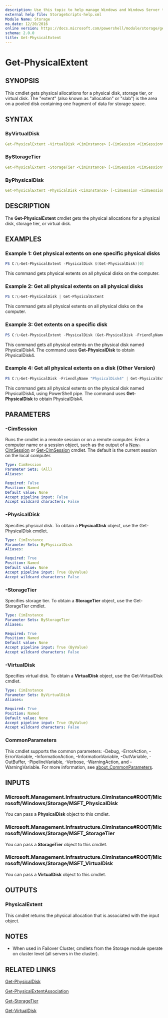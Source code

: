 ```yaml
---
description: Use this topic to help manage Windows and Windows Server technologies with Windows PowerShell.
external help file: StorageScripts-help.xml
Module Name: Storage
ms.date: 12/20/2016
online version: https://docs.microsoft.com/powershell/module/storage/get-physicalextent?view=windowsserver2016-ps&wt.mc_id=ps-gethelp
schema: 2.0.0
title: Get-PhysicalExtent
---
```


# Get-PhysicalExtent

## SYNOPSIS
This cmdlet gets physical allocations for a physical disk, storage tier, or virtual disk. The "extent" (also known as "allocation" or "slab")  is the area on a pooled disk containing one fragment of data for storage space.

## SYNTAX

### ByVirtualDisk
```yaml
Get-PhysicalExtent -VirtualDisk <CimInstance> [-CimSession <CimSession>] [<CommonParameters>]
```

### ByStorageTier
```yaml
Get-PhysicalExtent -StorageTier <CimInstance> [-CimSession <CimSession>] [<CommonParameters>]
```

### ByPhysicalDisk
```yaml
Get-PhysicalExtent -PhysicalDisk <CimInstance> [-CimSession <CimSession>] [<CommonParameters>]
```

## DESCRIPTION
The **Get-PhysicalExtent** cmdlet gets the physical allocations for a physical disk, storage tier, or virtual disk.

## EXAMPLES

### Example 1: Get physical extents on one specific physical disks
```Powershell
PS C:\>Get-PhysicalExtent -PhysicalDisk $(Get-PhysicalDisk)[0]
```
This command gets physical extents on all physical disks on the computer.

### Example 2: Get all physical extents on all physical disks

```Powershell
PS C:\>Get-PhysicalDisk | Get-PhysicalExtent
```

This command gets all physical extents on all physical disks on the computer.

### Example 3: Get extents on a specific disk
```Powershell
PS C:\>Get-PhysicalExtent -PhysicalDisk (Get-PhysicalDisk -FriendlyName "PhysicalDisk4")
```

This command gets all physical extents on the physical disk named PhysicalDisk4.
The command uses **Get-PhysicalDisk** to obtain PhysicalDisk4.

### Example 4: Get all physical extents on a disk (Other Version)
```Powershell
PS C:\>Get-PhysicalDisk -FriendlyName "PhysicalDisk4" | Get-PhysicalExtent
```

This command gets all physical extents on the physical disk named PhysicalDisk4, using PowerShell pipe.
The command uses **Get-PhysicalDisk** to obtain PhysicalDisk4.

## PARAMETERS

### -CimSession
Runs the cmdlet in a remote session or on a remote computer.
Enter a computer name or a session object, such as the output of a [New-CimSession](https://go.microsoft.com/fwlink/p/?LinkId=227967) or [Get-CimSession](https://go.microsoft.com/fwlink/p/?LinkId=227966) cmdlet.
The default is the current session on the local computer.

```yaml
Type: CimSession
Parameter Sets: (All)
Aliases:

Required: False
Position: Named
Default value: None
Accept pipeline input: False
Accept wildcard characters: False
```

### -PhysicalDisk
Specifies physical disk.
To obtain a **PhysicalDisk** object, use the Get-PhysicalDisk cmdlet.

```yaml
Type: CimInstance
Parameter Sets: ByPhysicalDisk
Aliases:

Required: True
Position: Named
Default value: None
Accept pipeline input: True (ByValue)
Accept wildcard characters: False
```

### -StorageTier
Specifies storage tier.
To obtain a **StorageTier** object, use the Get-StorageTier cmdlet.

```yaml
Type: CimInstance
Parameter Sets: ByStorageTier
Aliases:

Required: True
Position: Named
Default value: None
Accept pipeline input: True (ByValue)
Accept wildcard characters: False
```

### -VirtualDisk
Specifies virtual disk.
To obtain a **VirtualDisk** object, use the Get-VirtualDisk cmdlet.

```yaml
Type: CimInstance
Parameter Sets: ByVirtualDisk
Aliases:

Required: True
Position: Named
Default value: None
Accept pipeline input: True (ByValue)
Accept wildcard characters: False
```

### CommonParameters
This cmdlet supports the common parameters: -Debug, -ErrorAction, -ErrorVariable, -InformationAction, -InformationVariable, -OutVariable, -OutBuffer, -PipelineVariable, -Verbose, -WarningAction, and -WarningVariable. For more information, see [about_CommonParameters](https://go.microsoft.com/fwlink/?LinkID=113216).

## INPUTS

### Microsoft.Management.Infrastructure.CimInstance#ROOT/Microsoft/Windows/Storage/MSFT_PhysicalDisk
You can pass a **PhysicalDisk** object to this cmdlet.

### Microsoft.Management.Infrastructure.CimInstance#ROOT/Microsoft/Windows/Storage/MSFT_StorageTier
You can pass a **StorageTier** object to this cmdlet.

### Microsoft.Management.Infrastructure.CimInstance#ROOT/Microsoft/Windows/Storage/MSFT_VirtualDisk
You can pass a **VirtualDisk** object to this cmdlet.

## OUTPUTS

### PhysicalExtent
This cmdlet returns the physical allocation that is associated with the input object.

## NOTES

* When used in Failover Cluster, cmdlets from the Storage module operate on cluster level (all servers in the cluster).

## RELATED LINKS

[Get-PhysicalDisk](./Get-PhysicalDisk.md)

[Get-PhysicalExtentAssociation](./Get-PhysicalExtentAssociation.md)

[Get-StorageTier](./Get-StorageTier.md)

[Get-VirtualDisk](./Get-VirtualDisk.md)

